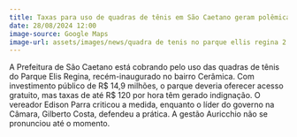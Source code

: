 ```yaml
---
title: Taxas para uso de quadras de tênis em São Caetano geram polêmica
date: 28/08/2024 12:00
image-source: Google Maps
image-url: assets/images/news/quadra de tenis no parque ellis regina 2.jpg
---
```


A Prefeitura de São Caetano está cobrando pelo uso das quadras de tênis do Parque Elis Regina, recém-inaugurado no bairro Cerâmica. Com investimento público de R$ 14,9 milhões, o parque deveria oferecer acesso gratuito, mas taxas de até R$ 120 por hora têm gerado indignação. O vereador Edison Parra criticou a medida, enquanto o líder do governo na Câmara, Gilberto Costa, defendeu a prática. A gestão Auricchio não se pronunciou até o momento.
